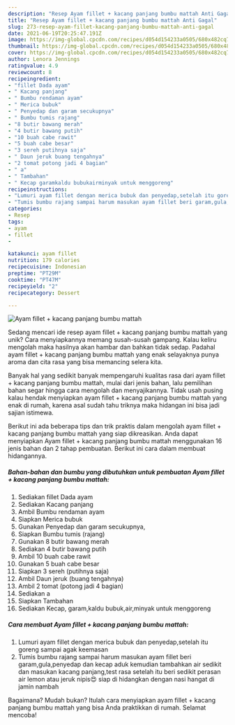 ```yaml
---
description: "Resep Ayam fillet + kacang panjang bumbu mattah Anti Gagal"
title: "Resep Ayam fillet + kacang panjang bumbu mattah Anti Gagal"
slug: 273-resep-ayam-fillet-kacang-panjang-bumbu-mattah-anti-gagal
date: 2021-06-19T20:25:47.191Z
image: https://img-global.cpcdn.com/recipes/d054d154233a0505/680x482cq70/ayam-fillet-kacang-panjang-bumbu-mattah-foto-resep-utama.jpg
thumbnail: https://img-global.cpcdn.com/recipes/d054d154233a0505/680x482cq70/ayam-fillet-kacang-panjang-bumbu-mattah-foto-resep-utama.jpg
cover: https://img-global.cpcdn.com/recipes/d054d154233a0505/680x482cq70/ayam-fillet-kacang-panjang-bumbu-mattah-foto-resep-utama.jpg
author: Lenora Jennings
ratingvalue: 4.9
reviewcount: 8
recipeingredient:
- "fillet Dada ayam"
- " Kacang panjang"
- " Bumbu rendaman ayam"
- " Merica bubuk"
- " Penyedap dan garam secukupnya"
- " Bumbu tumis rajang"
- "8 butir bawang merah"
- "4 butir bawang putih"
- "10 buah cabe rawit"
- "5 buah cabe besar"
- "3 sereh putihnya saja"
- " Daun jeruk buang tengahnya"
- "2 tomat potong jadi 4 bagian"
- " a"
- " Tambahan"
- " Kecap garamkaldu bubukairminyak untuk menggoreng"
recipeinstructions:
- "Lumuri ayam fillet dengan merica bubuk dan penyedap,setelah itu goreng sampai agak keemasan"
- "Tumis bumbu rajang sampai harum masukan ayam fillet beri garam,gula,penyedap dan kecap aduk kemudian tambahkan air sedikit dan masukan kacang panjang,test rasa setelah itu beri sedikit perasan air lemon atau jeruk nipis😍 siap di hidangkan dengan nasi hangat di jamin nambah"
categories:
- Resep
tags:
- ayam
- fillet
- 

katakunci: ayam fillet  
nutrition: 179 calories
recipecuisine: Indonesian
preptime: "PT29M"
cooktime: "PT47M"
recipeyield: "2"
recipecategory: Dessert

---
```



![Ayam fillet + kacang panjang bumbu mattah](https://img-global.cpcdn.com/recipes/d054d154233a0505/680x482cq70/ayam-fillet-kacang-panjang-bumbu-mattah-foto-resep-utama.jpg)

Sedang mencari ide resep ayam fillet + kacang panjang bumbu mattah yang unik? Cara menyiapkannya memang susah-susah gampang. Kalau keliru mengolah maka hasilnya akan hambar dan bahkan tidak sedap. Padahal ayam fillet + kacang panjang bumbu mattah yang enak selayaknya punya aroma dan cita rasa yang bisa memancing selera kita.



Banyak hal yang sedikit banyak mempengaruhi kualitas rasa dari ayam fillet + kacang panjang bumbu mattah, mulai dari jenis bahan, lalu pemilihan bahan segar hingga cara mengolah dan menyajikannya. Tidak usah pusing kalau hendak menyiapkan ayam fillet + kacang panjang bumbu mattah yang enak di rumah, karena asal sudah tahu triknya maka hidangan ini bisa jadi sajian istimewa.


Berikut ini ada beberapa tips dan trik praktis dalam mengolah ayam fillet + kacang panjang bumbu mattah yang siap dikreasikan. Anda dapat menyiapkan Ayam fillet + kacang panjang bumbu mattah menggunakan 16 jenis bahan dan 2 tahap pembuatan. Berikut ini cara dalam membuat hidangannya.

<!--inarticleads1-->

##### Bahan-bahan dan bumbu yang dibutuhkan untuk pembuatan Ayam fillet + kacang panjang bumbu mattah:

1. Sediakan fillet Dada ayam
1. Sediakan  Kacang panjang
1. Ambil  Bumbu rendaman ayam
1. Siapkan  Merica bubuk
1. Gunakan  Penyedap dan garam secukupnya,
1. Siapkan  Bumbu tumis (rajang)
1. Gunakan 8 butir bawang merah
1. Sediakan 4 butir bawang putih
1. Ambil 10 buah cabe rawit
1. Gunakan 5 buah cabe besar
1. Siapkan 3 sereh (putihnya saja)
1. Ambil  Daun jeruk (buang tengahnya)
1. Ambil 2 tomat (potong jadi 4 bagian)
1. Sediakan  a
1. Siapkan  Tambahan
1. Sediakan  Kecap, garam,kaldu bubuk,air,minyak untuk menggoreng




<!--inarticleads2-->

##### Cara membuat Ayam fillet + kacang panjang bumbu mattah:

1. Lumuri ayam fillet dengan merica bubuk dan penyedap,setelah itu goreng sampai agak keemasan
1. Tumis bumbu rajang sampai harum masukan ayam fillet beri garam,gula,penyedap dan kecap aduk kemudian tambahkan air sedikit dan masukan kacang panjang,test rasa setelah itu beri sedikit perasan air lemon atau jeruk nipis😍 siap di hidangkan dengan nasi hangat di jamin nambah




Bagaimana? Mudah bukan? Itulah cara menyiapkan ayam fillet + kacang panjang bumbu mattah yang bisa Anda praktikkan di rumah. Selamat mencoba!
